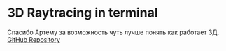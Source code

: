 # 3D Raytracing in terminal

Спасибо Артему за возможность чуть лучше понять как работает 3Д.
[GitHub Repository](https://github.com/ArtemOnigiri/Console3D/tree/main)
